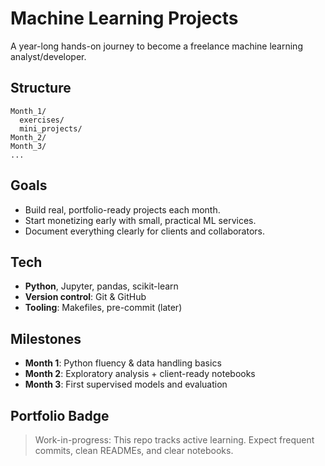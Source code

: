 # Machine Learning Projects

A year-long hands-on journey to become a freelance machine learning analyst/developer.

## Structure
```
Month_1/
  exercises/
  mini_projects/
Month_2/
Month_3/
...
```

## Goals
- Build real, portfolio-ready projects each month.
- Start monetizing early with small, practical ML services.
- Document everything clearly for clients and collaborators.

## Tech
- **Python**, Jupyter, pandas, scikit-learn
- **Version control**: Git & GitHub
- **Tooling**: Makefiles, pre-commit (later)

## Milestones
- **Month 1**: Python fluency & data handling basics
- **Month 2**: Exploratory analysis + client-ready notebooks
- **Month 3**: First supervised models and evaluation

## Portfolio Badge
> Work-in-progress: This repo tracks active learning. Expect frequent commits, clean READMEs, and clear notebooks.
